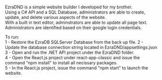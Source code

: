 EzraDND is a simple website builder I developed for my brother.  
Using a C# API and a SQL Database, administrators are able to create, update, and delete various aspects of the website.  
With a built in text editor, adminstrators are able to update all page text.  
Administrators are identified based on their google login credentials.  

To run:  
1 - Restore the EzraDB SQLServer Database from the back up file.
2 - Update the database connection string located in EzraDND/appsettings.json  
3 - Open and run the .NET API project under the EzraDND folder.  
4 - Open the React.js project under react-app-classic and issue the command "npm install" to install all necissary packages.  
5 - In the React.js project, issue the command "npm start" to launch the website.  
